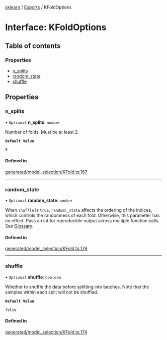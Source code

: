[sklearn](../readme.md) / [Exports](../modules.md) / KFoldOptions

# Interface: KFoldOptions

## Table of contents

### Properties

- [n\_splits](KFoldOptions.md#n_splits)
- [random\_state](KFoldOptions.md#random_state)
- [shuffle](KFoldOptions.md#shuffle)

## Properties

### n\_splits

• `Optional` **n\_splits**: `number`

Number of folds. Must be at least 2.

**`Default Value`**

`5`

#### Defined in

[generated/model_selection/KFold.ts:167](https://github.com/transitive-bullshit/scikit-learn-ts/blob/367336a/packages/sklearn/src/generated/model_selection/KFold.ts#L167)

___

### random\_state

• `Optional` **random\_state**: `number`

When `shuffle` is `true`, `random\_state` affects the ordering of the indices, which controls the randomness of each fold. Otherwise, this parameter has no effect. Pass an int for reproducible output across multiple function calls. See [Glossary](../../glossary.html#term-random_state).

#### Defined in

[generated/model_selection/KFold.ts:179](https://github.com/transitive-bullshit/scikit-learn-ts/blob/367336a/packages/sklearn/src/generated/model_selection/KFold.ts#L179)

___

### shuffle

• `Optional` **shuffle**: `boolean`

Whether to shuffle the data before splitting into batches. Note that the samples within each split will not be shuffled.

**`Default Value`**

`false`

#### Defined in

[generated/model_selection/KFold.ts:174](https://github.com/transitive-bullshit/scikit-learn-ts/blob/367336a/packages/sklearn/src/generated/model_selection/KFold.ts#L174)
